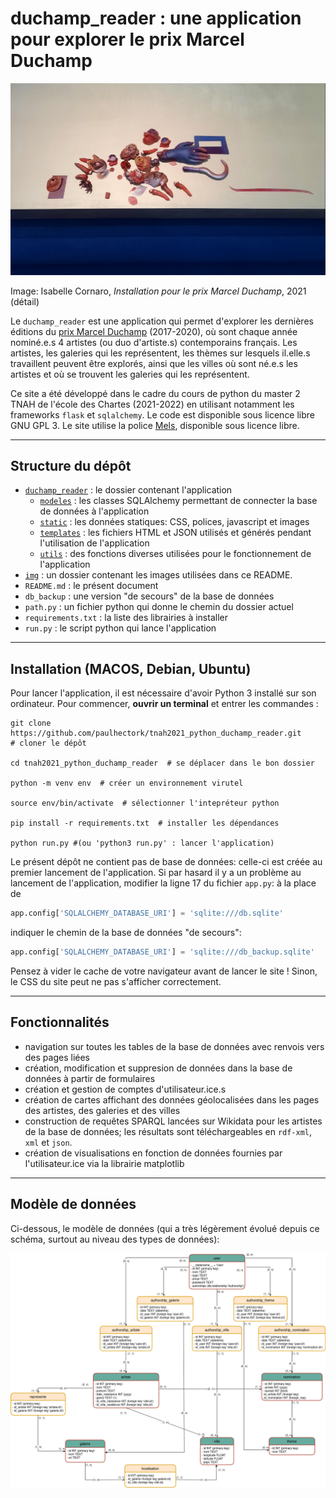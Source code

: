 # duchamp_reader : une application pour explorer le prix Marcel Duchamp

![cornaro coeur coeur](./img/cornaro_crop.png)

Image: Isabelle Cornaro, *Installation pour le prix Marcel Duchamp*, 2021 (détail)

Le `duchamp_reader` est une application qui permet d'explorer les dernières éditions
du [prix Marcel Duchamp](https://fr.wikipedia.org/wiki/Prix_Marcel-Duchamp#) 
(2017-2020), où sont chaque année nominé.e.s 4 artistes (ou duo d'artiste.s)
contemporains français. Les artistes, les galeries qui les représentent, les
thèmes sur lesquels il.elle.s travaillent peuvent être explorés, ainsi que les
villes où sont né.e.s les artistes et où se trouvent les galeries qui les 
représentent.

Ce site a été développé dans le cadre du cours de python du master 2 TNAH de 
l'école des Chartes (2021-2022) en utilisant notamment les frameworks
 `flask` et `sqlalchemy`. Le code est disponible sous licence libre GNU GPL 3. Le 
site utilise la police [Mels](https://quentinbarba.fr/), disponible sous licence 
libre. 

---

## Structure du dépôt

- [`duchamp_reader`](./duchamp_reader) : le dossier contenant l'application
	- [`modeles`](./duchamp_reader/modeles) : les classes SQLAlchemy permettant 
de connecter la base de données à l'application
	- [`static`](./duchamp_reader/static) : les données statiques: CSS, 
polices, javascript et images
	- [`templates`](./duchamp_reader/templates) : les fichiers HTML et JSON 
utilisés et générés pendant l'utilisation de l'application
	- [`utils`](./duchamp_reader/utils) : des fonctions diverses utilisées pour 
le fonctionnement de l'application
- [`img`](./img) : un dossier contenant les images utilisées dans ce README.
- `README.md` : le présent document
- `db_backup` : une version "de secours" de la base de données
- `path.py` : un fichier python qui donne le chemin du dossier actuel
- `requirements.txt` : la liste des librairies à installer
- `run.py` : le script python qui lance l'application

---

## Installation (MACOS, Debian, Ubuntu)

Pour lancer l'application, il est nécessaire d'avoir Python 3 installé sur son
ordinateur. Pour commencer, **ouvrir un terminal** et entrer les commandes : 

```shell
git clone https://github.com/paulhectork/tnah2021_python_duchamp_reader.git
# cloner le dépôt

cd tnah2021_python_duchamp_reader  # se déplacer dans le bon dossier

python -m venv env  # créer un environnement virutel

source env/bin/activate  # sélectionner l'intepréteur python

pip install -r requirements.txt  # installer les dépendances

python run.py #(ou 'python3 run.py' : lancer l'application)
```

Le présent dépôt ne contient pas de base de données: celle-ci est créée au premier 
lancement de l'application. Si par hasard il y a un problème au lancement de
l'application, modifier la ligne 17 du fichier `app.py`: à la place de
```python
app.config['SQLALCHEMY_DATABASE_URI'] = 'sqlite:///db.sqlite'
```

indiquer le chemin de la base de données "de secours":
```python
app.config['SQLALCHEMY_DATABASE_URI'] = 'sqlite:///db_backup.sqlite'
```

Pensez à vider le cache de votre navigateur avant de lancer le site ! Sinon, le 
CSS du site peut ne pas s'afficher correctement.

---

## Fonctionnalités

- navigation sur toutes les tables de la base de données avec renvois vers des pages
liées
- création, modification et suppresion de données dans la base de données à partir
de formulaires
- création et gestion de comptes d'utilisateur.ice.s
- création de cartes affichant des données géolocalisées dans les pages des 
artistes, des galeries et des villes
- construction de requêtes SPARQL lancées sur Wikidata pour les artistes de 
la base de données; les résultats sont téléchargeables en `rdf-xml`, `xml` et 
`json`.
- création de visualisations en fonction de données fournies par l'utilisateur.ice
via la librairie matplotlib

---

## Modèle de données

Ci-dessous, le modèle de données (qui a très légèrement évolué depuis ce schéma,
surtout au niveau des types de données):

![modele](./img/db_schema.png)
